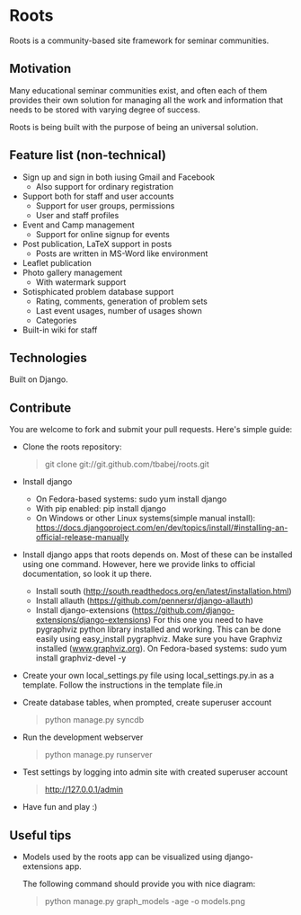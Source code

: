 Roots
=====

Roots is a community-based site framework for seminar communities.

Motivation
----------

Many educational seminar communities exist, and often each of them provides their own solution for managing all the work and information that needs to be stored with varying degree of success.

Roots is being built with the purpose of being an universal solution.


Feature list (non-technical)
---------------------------

 - Sign up and sign in both iusing Gmail and Facebook
   - Also support for ordinary registration
 - Support both for staff and user accounts
   - Support for user groups, permissions
   - User and staff profiles
 - Event and Camp management
   - Support for online signup for events
 - Post publication, LaTeX support in posts
   - Posts are written in MS-Word like environment
 - Leaflet publication
 - Photo gallery management
   - With watermark support
 - Sotisphicated problem database support
   - Rating, comments, generation of problem sets
   - Last event usages, number of usages shown
   - Categories
 - Built-in wiki for staff


Technologies
------------

Built on Django.

Contribute
----------

You are welcome to fork and submit your pull requests. Here's simple guide:

* Clone the roots repository:
    > git clone git://git.github.com/tbabej/roots.git

* Install django
  - On Fedora-based systems:
    sudo yum install django
  - With pip enabled:
    pip install django
  - On Windows or other Linux systems(simple manual install):
    https://docs.djangoproject.com/en/dev/topics/install/#installing-an-official-release-manually

* Install django apps that roots depends on. Most of these can be installed using one
  command. However, here we provide links to official documentation, so look it up there.

  - Install south (http://south.readthedocs.org/en/latest/installation.html)
  - Install allauth (https://github.com/pennersr/django-allauth)
  - Install django-extensions (https://github.com/django-extensions/django-extensions)
    For this one you need to have pygraphviz python library installed and working.
    This can be done easily using easy_install pygraphviz.  Make sure you have Graphviz
    installed (www.graphviz.org). On Fedora-based systems: sudo yum install graphviz-devel -y

* Create your own local_settings.py file using local_settings.py.in as a template.
  Follow the instructions in the template file.in

* Create database tables, when prompted, create superuser account
    > python manage.py syncdb

* Run the development webserver
    > python manage.py runserver

* Test settings by logging into admin site with created superuser account
    > http://127.0.0.1/admin

* Have fun and play :)

Useful tips
-----------

* Models used by the roots app can be visualized using django-extensions app.

  The following command should provide you with nice diagram:

  > python manage.py graph_models -age -o models.png
